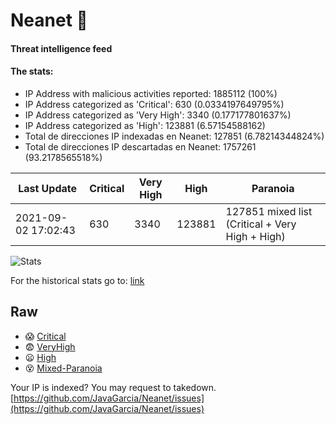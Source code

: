 # Neanet :hocho:
#### Threat intelligence feed
#### The stats:

- IP Address with malicious activities reported: 1885112 (100%)
- IP Address categorized as 'Critical':  630 (0.0334197649795%)
- IP Address categorized as 'Very High':  3340 (0.177177801637%)
- IP Address categorized as 'High':  123881 (6.57154588162)
- Total de direcciones IP indexadas en Neanet:  127851 (6.78214344824%)
- Total de direcciones IP descartadas en Neanet:  1757261 (93.2178565518%)

| Last Update | Critical | Very High | High | Paranoia |
| --- | --- | --- | --- | --- |
| 2021-09-02 17:02:43 | 630 | 3340 | 123881 | 127851 mixed list (Critical + Very High + High)|

![Stats](https://docs.google.com/spreadsheets/d/e/2PACX-1vSnaNMIXVabIpDJjufMlzH7poXnshF3mgd8Is1g9ytUEzVsP5my4Trn8f-xkoLLQ38xpL3HtmUexLo6/pubchart?oid=501124687&format=image)

For the historical stats go to: [link](/stats.csv)
## Raw
- :scream: [Critical](https://raw.githubusercontent.com/JavaGarcia/Neanet/master/blacklists/neanet_critical.txt)
- :fearful: [VeryHigh](https://raw.githubusercontent.com/JavaGarcia/Neanet/master/blacklists/neanet_veryHigh.txtt)
- :frowning: [High](https://raw.githubusercontent.com/JavaGarcia/Neanet/master/blacklists/neanet_high.txt)
- :dizzy_face: [Mixed-Paranoia](https://raw.githubusercontent.com/JavaGarcia/Neanet/master/blacklists/neanet_all.txt)


Your IP is indexed? You may request to takedown. [https://github.com/JavaGarcia/Neanet/issues](https://github.com/JavaGarcia/Neanet/issues)









































































































































































































































































































































































































































































































































































































































































































































































































































































































































































































































































































































































































































































































































































































































































































































































































































































































































































































































































































































































































































































































































































































































































































































































































































































































































































































































































































































































































































































































































































































































































































































































































































































































































































































































































































































































































































































































































































































































































































































































































































































































































































































































































































































































































































































































































































































































































































































































































































































































































































































































































































































































































































































































































































































































































































































































































































































































































































































































































































































































































































































































































































































































































































































































































































































































































































































































































































































































































































































































































































































































































































































































































































































































































































































































































































































































































































































































































































































































































































































































































































































































































































































































































































































































































































































































































































































































































